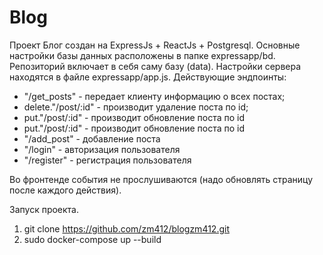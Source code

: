 # Blog

Проект Блог создан на ExpressJs + ReactJs + Postgresql.
Основные настройки базы данных расположены в папке expressapp/bd. Репозиторий включает в себя саму базу (data). Настройки сервера находятся в файле expressapp/app.js.
Действующие эндпоинты:

- "/get_posts" - передает клиенту информацию о всех постах;
- delete."/post/:id" - производит удаление поста по id;
- put."/post/:id" - производит обновление поста по id
- put."/post/:id" - производит обновление поста по id
- "/add_post" - добавление поста
- "/login" - авторизация пользователя
- "/register" - регистрация пользователя

Во фронтенде события не прослушиваются (надо обновлять страницу после каждого действия).

Запуск проекта.

1. git clone https://github.com/zm412/blogzm412.git
2. sudo docker-compose up --build
